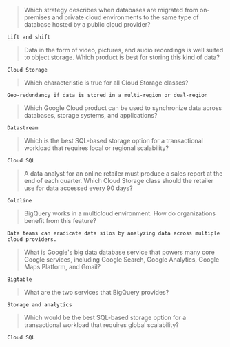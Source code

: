 > Which strategy describes when databases are migrated from on-premises and private cloud environments to the same type of database hosted by a public cloud provider?
```
Lift and shift
```

> Data in the form of video, pictures, and audio recordings is well suited to object storage. Which product is best for storing this kind of data?
```
Cloud Storage
```

> Which characteristic is true for all Cloud Storage classes?
```
Geo-redundancy if data is stored in a multi-region or dual-region
```

> Which Google Cloud product can be used to synchronize data across databases, storage systems, and applications?
```
Datastream
```

> Which is the best SQL-based storage option for a transactional workload that requires local or regional scalability?
```
Cloud SQL
```

> A data analyst for an online retailer must produce a sales report at the end of each quarter. Which Cloud Storage class should the retailer use for data accessed every 90 days?
```
Coldline
```

> BigQuery works in a multicloud environment. How do organizations benefit from this feature?
```
Data teams can eradicate data silos by analyzing data across multiple cloud providers.
```

> What is Google's big data database service that powers many core Google services, including Google Search, Google Analytics, Google Maps Platform, and Gmail?
```
Bigtable
```

> What are the two services that BigQuery provides?
```
Storage and analytics
```

> Which would be the best SQL-based storage option for a transactional workload that requires global scalability?
```
Cloud SQL
```
